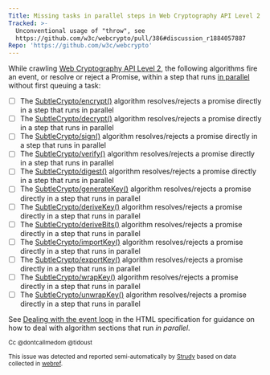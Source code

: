 ```yaml
---
Title: Missing tasks in parallel steps in Web Cryptography API Level 2
Tracked: >-
  Unconventional usage of "throw", see
  https://github.com/w3c/webcrypto/pull/386#discussion_r1884057887
Repo: 'https://github.com/w3c/webcrypto'
---
```


While crawling [Web Cryptography API Level 2](https://w3c.github.io/webcrypto/), the following algorithms fire an event, or resolve or reject a Promise, within a step that runs [in parallel](https://html.spec.whatwg.org/multipage/infrastructure.html#in-parallel) without first queuing a task:
* [ ] The [SubtleCrypto/encrypt()](https://w3c.github.io/webcrypto/#dfn-SubtleCrypto-method-encrypt) algorithm resolves/rejects a promise directly in a step that runs in parallel
* [ ] The [SubtleCrypto/decrypt()](https://w3c.github.io/webcrypto/#dfn-SubtleCrypto-method-decrypt) algorithm resolves/rejects a promise directly in a step that runs in parallel
* [ ] The [SubtleCrypto/sign()](https://w3c.github.io/webcrypto/#dfn-SubtleCrypto-method-sign) algorithm resolves/rejects a promise directly in a step that runs in parallel
* [ ] The [SubtleCrypto/verify()](https://w3c.github.io/webcrypto/#dfn-SubtleCrypto-method-verify) algorithm resolves/rejects a promise directly in a step that runs in parallel
* [ ] The [SubtleCrypto/digest()](https://w3c.github.io/webcrypto/#dfn-SubtleCrypto-method-digest) algorithm resolves/rejects a promise directly in a step that runs in parallel
* [ ] The [SubtleCrypto/generateKey()](https://w3c.github.io/webcrypto/#dfn-SubtleCrypto-method-generateKey) algorithm resolves/rejects a promise directly in a step that runs in parallel
* [ ] The [SubtleCrypto/deriveKey()](https://w3c.github.io/webcrypto/#dfn-SubtleCrypto-method-deriveKey) algorithm resolves/rejects a promise directly in a step that runs in parallel
* [ ] The [SubtleCrypto/deriveBits()](https://w3c.github.io/webcrypto/#dfn-SubtleCrypto-method-deriveBits) algorithm resolves/rejects a promise directly in a step that runs in parallel
* [ ] The [SubtleCrypto/importKey()](https://w3c.github.io/webcrypto/#dfn-SubtleCrypto-method-importKey) algorithm resolves/rejects a promise directly in a step that runs in parallel
* [ ] The [SubtleCrypto/exportKey()](https://w3c.github.io/webcrypto/#dfn-SubtleCrypto-method-exportKey) algorithm resolves/rejects a promise directly in a step that runs in parallel
* [ ] The [SubtleCrypto/wrapKey()](https://w3c.github.io/webcrypto/#dfn-SubtleCrypto-method-wrapKey) algorithm resolves/rejects a promise directly in a step that runs in parallel
* [ ] The [SubtleCrypto/unwrapKey()](https://w3c.github.io/webcrypto/#dfn-SubtleCrypto-method-unwrapKey) algorithm resolves/rejects a promise directly in a step that runs in parallel

See [Dealing with the event loop](https://html.spec.whatwg.org/multipage/webappapis.html#event-loop-for-spec-authors) in the HTML specification for guidance on how to deal with algorithm sections that run *in parallel*.

<sub>Cc @dontcallmedom @tidoust</sub>

<sub>This issue was detected and reported semi-automatically by [Strudy](https://github.com/w3c/strudy/) based on data collected in [webref](https://github.com/w3c/webref/).</sub>
